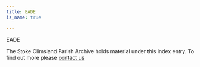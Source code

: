 ```yaml
---
title: EADE
is_name: true

---
```


EADE


The Stoke Climsland Parish Archive holds material under this index entry. To find out more please [contact us](/contact/)
